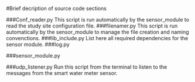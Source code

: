#Brief decription of source code sections

###Conf_reader.py
This script is run automatically by the sensor_module to read the study site configuration file.
###filenamer.py
This script is run automatically by the sensor_module to manage the file creation and naming convenctions.
###lib_include.py
List here all required dependencies for the sensor module.
###log.py

###sensor_module.py


###udp_listener.py
Run this script from the terminal to listen to the messages from the smart water meter sensor.
